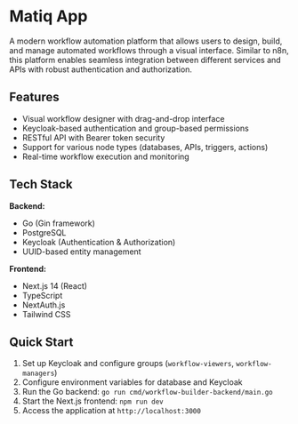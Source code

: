 # Matiq App

A modern workflow automation platform that allows users to design, build, and manage automated workflows through a visual interface. Similar to n8n, this platform enables seamless integration between different services and APIs with robust authentication and authorization.

## Features

- Visual workflow designer with drag-and-drop interface
- Keycloak-based authentication and group-based permissions
- RESTful API with Bearer token security
- Support for various node types (databases, APIs, triggers, actions)
- Real-time workflow execution and monitoring

## Tech Stack

**Backend:**
- Go (Gin framework)
- PostgreSQL
- Keycloak (Authentication & Authorization)
- UUID-based entity management

**Frontend:**
- Next.js 14 (React)
- TypeScript
- NextAuth.js
- Tailwind CSS

## Quick Start

1. Set up Keycloak and configure groups (`workflow-viewers`, `workflow-managers`)
2. Configure environment variables for database and Keycloak
3. Run the Go backend: `go run cmd/workflow-builder-backend/main.go`
4. Start the Next.js frontend: `npm run dev`
5. Access the application at `http://localhost:3000`